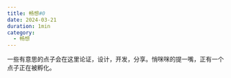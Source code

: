 ```yaml
---
title: 畅想#0
date: 2024-03-21
duration: 1min
category:
  - 畅想
---
```


一些有意思的点子会在这里论证，设计，开发，分享。悄咪咪的提一嘴，正有一个点子正在被孵化。
